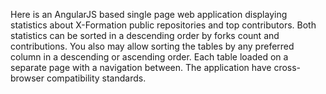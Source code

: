 Here is an AngularJS based single page web application
displaying statistics about X-Formation public repositories and top contributors. Both statistics
can be sorted in a descending order by forks count and contributions.
You also may allow sorting the tables by any preferred column in a descending or
ascending order. Each table loaded on a separate page with a navigation between.
The application have cross-browser compatibility standards.
